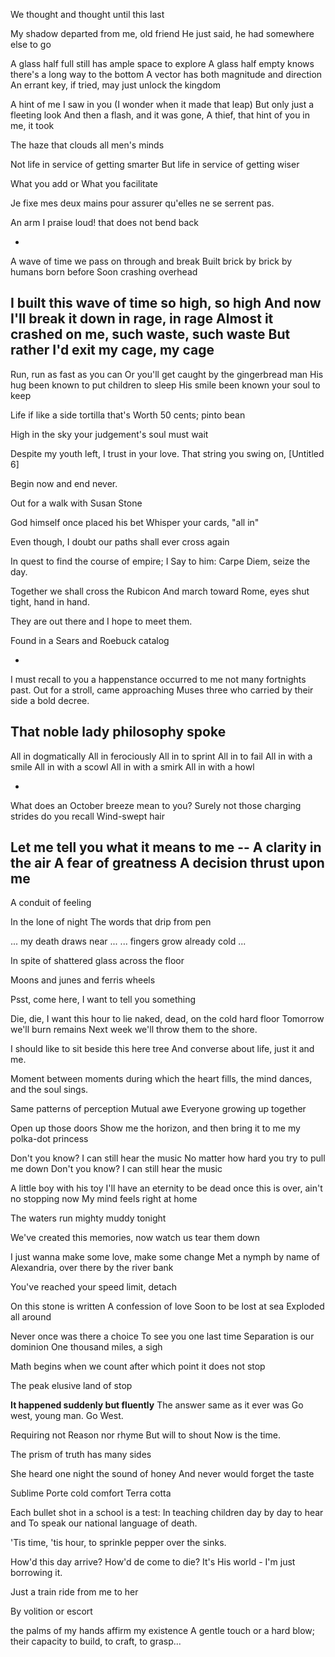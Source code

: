 
We thought and thought until this last


My shadow departed from me, old friend
He just said, he had somewhere else to go


A glass half full still has ample space to explore
A glass half empty knows there's a long way to the bottom
A vector has both magnitude and direction
An errant key, if tried, may just unlock the kingdom


A hint of me I saw in you
(I wonder when it made that leap)
But only just a fleeting look
And then a flash, and it was gone,
A thief, that hint of you in me, it took


The haze that clouds all men's minds


Not life in service of getting smarter
But life in service of getting wiser


What you add or
What you facilitate


Je fixe mes deux mains pour assurer qu'elles ne se serrent pas.


An arm I praise loud! that does not bend back

-
A wave of time we pass on through and break
Built brick by brick by humans born before
Soon crashing overhead

I built this wave of time so high, so high
And now I'll break it down in rage, in rage
Almost it crashed on me, such waste, such waste
But rather I'd exit my cage, my cage
-


Run, run as fast as you can
Or you'll get caught by the gingerbread man
His hug been known to put children to sleep
His smile been known your soul to keep


Life if like a side tortilla
that's Worth 50 cents; pinto bean


High in the sky your judgement's soul must wait


Despite my youth left, I trust in your love.
That string you swing on, [Untitled 6]


Begin now and end never.


Out for a walk with Susan Stone


God himself once placed his bet
Whisper your cards, "all in"


Even though, I doubt our paths shall ever cross again


In quest to find the course of empire; I
Say to him: Carpe Diem, seize the day.


Together we shall cross the Rubicon
And march toward Rome, eyes shut tight, hand in hand.


They are out there and I hope to meet them.


Found in a Sears and Roebuck catalog

-
I must recall to you a happenstance
occurred to me not many fortnights past.
Out for a stroll, came approaching Muses three
who carried by their side a bold decree.

That noble lady philosophy spoke
-


All in dogmatically
All in ferociously
All in to sprint
All in to fail
All in with a smile
All in with a scowl
All in with a smirk
All in with a howl


-
What does an October breeze mean to you?
Surely not those charging strides do you recall
Wind-swept hair

Let me tell you what it means to me --
A clarity in the air
A fear of greatness
A decision thrust upon me
-


A conduit of feeling


In the lone of night
The words that drip from pen


... my death draws near ...
... fingers grow already cold ...


In spite of shattered glass across the floor


Moons and junes and ferris wheels


Psst, come here, I want to tell you something


Die, die, I want this hour to lie
naked, dead, on the cold hard floor
Tomorrow we'll burn remains
Next week we'll throw them to the shore.


I should like to sit beside this here tree
And converse about life, just it and me.


Moment between moments
during which the heart fills,
the mind dances, and the soul sings.

Same patterns of perception
Mutual awe
Everyone growing up together

Open up those doors
Show me the horizon, and then bring it to me
my polka-dot princess

Don't you know? I can still hear the music
No matter how hard you try to pull me down
Don't you know? I can still hear the music

A little boy with his toy
I'll have an eternity to be dead once this is over,
ain't no stopping now
My mind feels right at home

The waters run mighty muddy tonight

We've created this memories, now watch us tear them down

I just wanna make some love, make some change
Met a nymph by name of Alexandria, over there by the river bank

You've reached your speed limit, detach

On this stone is written
A confession of love
Soon to be lost at sea
Exploded all around

Never once was there a choice
To see you one last time
Separation is our dominion
One thousand miles, a sigh


Math begins when we count after which point it does not stop

The peak elusive land of stop

**It happened suddenly but fluently**
The answer same as it ever was
Go west, young man. Go West.


Requiring not
Reason nor rhyme
But will to shout
Now is the time. 

The prism of truth has many sides


She heard one night the sound of honey
And never would forget the taste

Sublime Porte
cold comfort
Terra cotta

Each bullet shot in a school is a test:
In teaching children day by day to hear and
To speak our national language of death.

'Tis time, 'tis hour, to sprinkle pepper
over the sinks.


How'd this day arrive? How'd de come to die?
It's His world - I'm just borrowing it.


Just a train ride from me to her

By volition or escort

the palms of my hands affirm my existence
A gentle touch or a hard blow; their capacity
to build, to craft, to grasp...